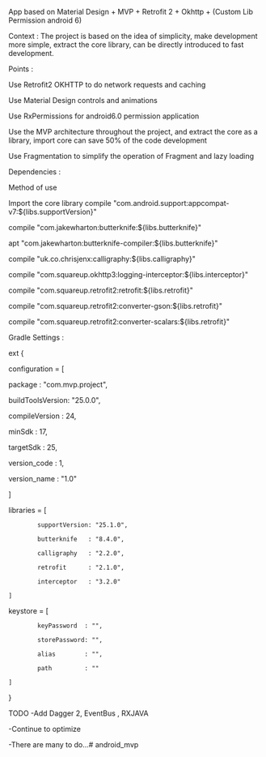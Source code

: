 App based on Material Design + MVP + Retrofit 2 + Okhttp + (Custom Lib Permission android 6)


Context :
The project is based on the idea of simplicity, make development more simple, extract the core library, can be directly introduced to fast development.


Points :

Use Retrofit2 OKHTTP to do network requests and caching

Use Material Design controls and animations

Use RxPermissions for android6.0 permission application

Use the MVP architecture throughout the project, and extract the core as a library, import core can save 50% of the code development

Use Fragmentation to simplify the operation of Fragment and lazy loading


Dependencies :

Method of use

Import the core library
compile "com.android.support:appcompat-v7:${libs.supportVersion}"

compile "com.jakewharton:butterknife:${libs.butterknife}"

apt "com.jakewharton:butterknife-compiler:${libs.butterknife}"

compile "uk.co.chrisjenx:calligraphy:${libs.calligraphy}"

compile "com.squareup.okhttp3:logging-interceptor:${libs.interceptor}"

compile "com.squareup.retrofit2:retrofit:${libs.retrofit}"

compile "com.squareup.retrofit2:converter-gson:${libs.retrofit}"

compile "com.squareup.retrofit2:converter-scalars:${libs.retrofit}"



Gradle Settings :

ext {

configuration = [

package : "com.mvp.project",

buildToolsVersion: "25.0.0",

compileVersion : 24,

minSdk : 17,

targetSdk : 25,

version_code : 1,

version_name : "1.0"

]


libraries = [

            supportVersion: "25.1.0",

            butterknife   : "8.4.0",

            calligraphy   : "2.2.0",

            retrofit      : "2.1.0",

            interceptor   : "3.2.0"

    ]

keystore = [

            keyPassword  : "",

            storePassword: "",

            alias        : "",

            path         : ""

    ]

}





TODO
-Add Dagger 2, EventBus , RXJAVA

-Continue to optimize

-There are many to do...# android_mvp

